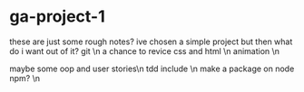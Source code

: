 # ga-project-1

these are just some rough notes?
ive chosen a simple project but then what do i want out of it?
git \n
a chance to revice css and html \n
animation \n

maybe some oop and user stories\n
tdd include \n
make a package on node npm? \n
